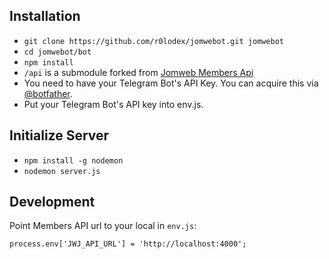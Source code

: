 ## Installation

* `git clone https://github.com/r0lodex/jomwebot.git jomwebot`
* `cd jomwebot/bot`
* `npm install`
* `/api` is a submodule forked from [Jomweb Members Api](https://github.com/jomwebjohor/members-api)
* You need to have your Telegram Bot's API Key. You can acquire this via [@botfather](http://telegram.me/botfather).
* Put your Telegram Bot's API key into env.js.

## Initialize Server
* `npm install -g nodemon`
* `nodemon server.js`

## Development
Point Members API url to your local in `env.js`:

    process.env['JWJ_API_URL'] = 'http://localhost:4000';    
